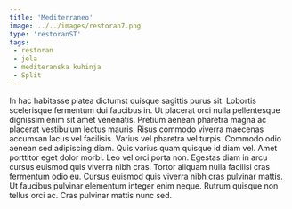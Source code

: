 ```yaml
---
title: 'Mediterraneo'
image: ../../images/restoran7.png
type: 'restoranST'
tags:
 - restoran
 - jela
 - mediteranska kuhinja
 - Split
---
```

In hac habitasse platea dictumst quisque sagittis purus sit. Lobortis scelerisque fermentum dui faucibus in. Ut placerat orci nulla pellentesque dignissim enim sit amet venenatis. Pretium aenean pharetra magna ac placerat vestibulum lectus mauris. Risus commodo viverra maecenas accumsan lacus vel facilisis. Varius vel pharetra vel turpis. Commodo odio aenean sed adipiscing diam. Quis varius quam quisque id diam vel. Amet porttitor eget dolor morbi. Leo vel orci porta non. Egestas diam in arcu cursus euismod quis viverra nibh cras. Tortor aliquam nulla facilisi cras fermentum odio eu. Cursus euismod quis viverra nibh cras pulvinar mattis. Ut faucibus pulvinar elementum integer enim neque. Rutrum quisque non tellus orci ac. Cras pulvinar mattis nunc sed.